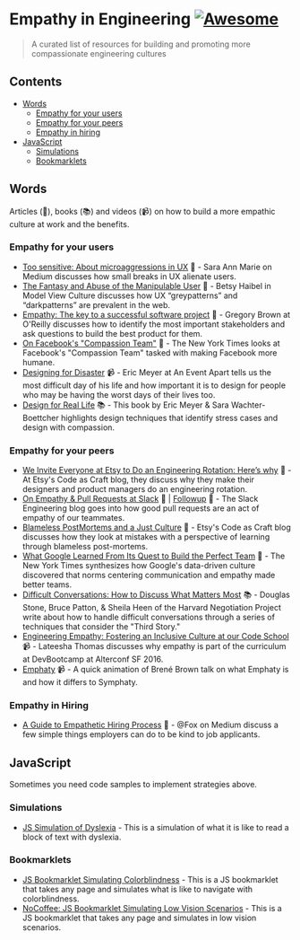 # Empathy in Engineering [![Awesome](https://cdn.rawgit.com/sindresorhus/awesome/d7305f38d29fed78fa85652e3a63e154dd8e8829/media/badge.svg)](https://github.com/sindresorhus/awesome)

> A curated list of resources for building and promoting more compassionate engineering cultures

## Contents

- [Words](#words)
  - [Empathy for your users](#empathy-for-your-users)
  - [Empathy for your peers](#empathy-for-your-peers)
  - [Empathy in hiring](#empathy-in-hiring)
- [JavaScript](#javascript)
  - [Simulations](#simulations)
  - [Bookmarklets](#bookmarklets)


## Words

Articles (📰), books (📚) and videos (📹) on how to build a more empathic culture at work and the benefits.


### Empathy for your users

-  [Too sensitive: About microaggressions in UX](https://medium.com/@sara_ann_marie/too-sensitive-9752a86a8382) 📰 - Sara Ann Marie on Medium discusses how small breaks in UX alienate users.
- [The Fantasy and Abuse of the Manipulable User](https://modelviewculture.com/pieces/the-fantasy-and-abuse-of-the-manipulable-user) 📰 - Betsy Haibel in Model View Culture discusses how UX “greypatterns” and “darkpatterns” are prevalent in the web.
- [Empathy: The key to a successful software project](https://www.oreilly.com/ideas/empathy-the-key-to-a-successful-software-project) 📰 - Gregory Brown at O'Reilly discusses how to identify the most important stakeholders and ask questions to build the best product for them.
- [On Facebook's "Compassion Team"](http://www.nytimes.com/2016/03/13/fashion/facebook-breakup-compassion-team.html?_r=0) 📰 - The New York Times looks at Facebook's "Compassion Team" tasked with making Facebook more humane.
- [Designing for Disaster](https://vimeo.com/148927676) 📹 - Eric Meyer at An Event Apart tells us the most difficult day of his life and how important it is to design for people who may be having the worst days of their lives too.
- [Design for Real Life](https://abookapart.com/products/design-for-real-life) 📚 - This book by Eric Meyer & Sara Wachter-Boettcher highlights design techniques that identify stress cases and design with compassion.


### Empathy for your peers

- [We Invite Everyone at Etsy to Do an Engineering Rotation: Here’s why](https://codeascraft.com/2014/12/22/engineering-rotation/) 📰 - At Etsy's Code as Craft blog, they discuss why they make their designers and product managers do an engineering rotation.
- [On Empathy & Pull Requests at Slack](https://slack.engineering/on-empathy-pull-requests-979e4257d158) 📰 | [Followup](https://slack.engineering/how-about-code-reviews-2695fb10d034) 📰 - The Slack Engineering blog goes into how good pull requests are an act of empathy of our teammates.
- [Blameless PostMortems and a Just Culture](https://codeascraft.com/2012/05/22/blameless-postmortems/) 📰 - Etsy's Code as Craft blog discusses how they look at mistakes with a perspective of learning through blameless post-mortems.
- [What Google Learned From Its Quest to Build the Perfect Team](http://www.nytimes.com/2016/02/28/magazine/what-google-learned-from-its-quest-to-build-the-perfect-team.html) 📰 - The New York Times synthesizes how Google's data-driven culture discovered that norms centering communication and empathy made better teams.
- [Difficult Conversations: How to Discuss What Matters Most](http://smile.amazon.com/gp/product/B004CR6ALA/) 📚  - Douglas Stone, Bruce Patton, & Sheila Heen of the Harvard Negotiation Project write about how to handle difficult conversations through a series of techniques that consider the "Third Story."
- [Engineering Empathy: Fostering an Inclusive Culture at our Code School](http://www.alterconf.com/talks/engineering-empathy-fostering-inclusive-culture-our-code-school) 📹 - Lateesha Thomas discusses why empathy is part of the curriculum at DevBootcamp at Alterconf SF 2016.
- [Emphaty](https://www.youtube.com/watch?v=1Evwgu369Jw) 📹 - A quick animation of Brené Brown talk on what Emphaty is and how it differs to Symphaty.

### Empathy in Hiring

- [A Guide to Empathetic Hiring Process](https://medium.com/@fox/a-guide-to-empathetic-hiring-processes-c11c7ce0cd49) 📰 - @Fox on Medium discuss a few simple things employers can do to be kind to job applicants. 


## JavaScript

Sometimes you need code samples to implement strategies above.

### Simulations
- [JS Simulation of Dyslexia](http://geon.github.io/programming/2016/03/03/dsxyliea) - This is a simulation of what it is like to read a block of text with dyslexia.

### Bookmarklets
- [JS Bookmarklet Simulating Colorblindness](https://github.com/Altreus/colourblind) - This is a JS bookmarklet that takes any page and simulates what is like to navigate with colorblindness.
- [NoCoffee: JS Bookmarklet Simulating Low Vision Scenarios](https://accessgarage.wordpress.com/2013/02/09/458/) - This is a JS bookmarklet that takes any page and simulates in low vision scenarios.
